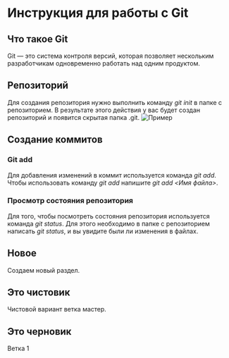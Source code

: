 # Инструкция для работы с Git

## Что такое Git
Git — это система контроля версий, которая позволяет нескольким разработчикам одновременно работать над одним продуктом.

## Репозиторий
Для создания репозитория нужно выполнить команду *git init* в папке с репозиторием. В результате этого действия у вас будет создан репозиторий и появится скрытая папка .git.
![Пример](images/git.jpg)

## Создание коммитов

### Git add
Для добавления изменений в коммит используется команда *git add*. Чтобы использовать команду *git add* напишите *git add <Имя файла>*.

### Просмотр состояния репозитория 
Для того, чтобы посмотреть состояния репозитория используется команда *git status*. Для этого необходимо в папке с репозиторием написать *git status*, и вы увидите были ли изменения в файлах.

## Новое
Создаем новый раздел. 

## Это чистовик
Чистовой вариант ветка мастер.




## Это черновик
Ветка 1



 
